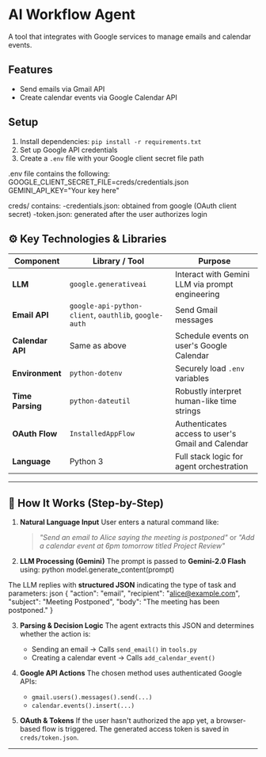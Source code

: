 # AI Workflow Agent

A tool that integrates with Google services to manage emails and calendar events.

## Features
- Send emails via Gmail API
- Create calendar events via Google Calendar API

## Setup
1. Install dependencies: `pip install -r requirements.txt`
2. Set up Google API credentials
3. Create a `.env` file with your Google client secret file path

.env file contains the following:
    GOOGLE_CLIENT_SECRET_FILE=creds/credentials.json
    GEMINI_API_KEY="Your key here"

creds/ contains:
    -credentials.json: obtained from google (OAuth client secret)
    -token.json: generated after the user authorizes login

## ⚙️ Key Technologies & Libraries

| Component        | Library / Tool                                        | Purpose                                           |
| ---------------- | ----------------------------------------------------- | ------------------------------------------------- |
| **LLM**          | `google.generativeai`                                 | Interact with Gemini LLM via prompt engineering   |
| **Email API**    | `google-api-python-client`, `oauthlib`, `google-auth` | Send Gmail messages                               |
| **Calendar API** | Same as above                                         | Schedule events on user's Google Calendar         |
| **Environment**  | `python-dotenv`                                       | Securely load `.env` variables                    |
| **Time Parsing** | `python-dateutil`                                     | Robustly interpret human-like time strings        |
| **OAuth Flow**   | `InstalledAppFlow`                                    | Authenticates access to user's Gmail and Calendar |
| **Language**     | Python 3                                              | Full stack logic for agent orchestration          |

---

## 🧠 How It Works (Step-by-Step)

1. **Natural Language Input**
   User enters a natural command like:

   > *"Send an email to Alice saying the meeting is postponed"*
   > or
   > *"Add a calendar event at 6pm tomorrow titled Project Review"*

2. **LLM Processing (Gemini)**
   The prompt is passed to **Gemini-2.0 Flash** using:
python
   model.generate_content(prompt)
   
The LLM replies with **structured JSON** indicating the type of task and parameters:
json
   {
     "action": "email",
     "recipient": "alice@example.com",
     "subject": "Meeting Postponed",
     "body": "The meeting has been postponed."
   }
   
3. **Parsing & Decision Logic**
   The agent extracts this JSON and determines whether the action is:

   * Sending an email → Calls `send_email()` in `tools.py`
   * Creating a calendar event → Calls `add_calendar_event()`

4. **Google API Actions**
   The chosen method uses authenticated Google APIs:

   * `gmail.users().messages().send(...)`
   * `calendar.events().insert(...)`

5. **OAuth & Tokens**
   If the user hasn't authorized the app yet, a browser-based flow is triggered. The generated access token is saved in `creds/token.json`.

---